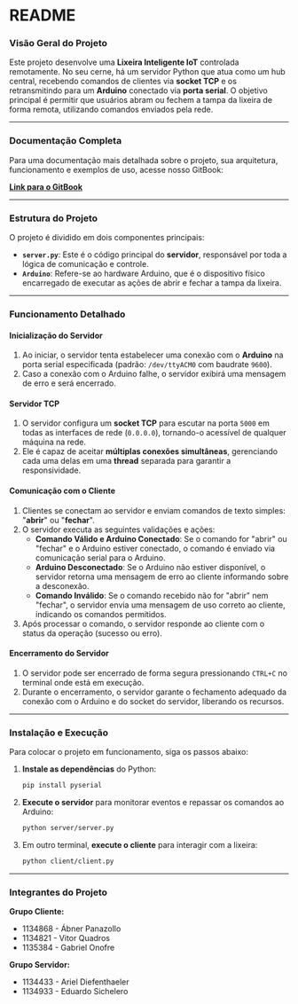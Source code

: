 # README

### **Visão Geral do Projeto**

Este projeto desenvolve uma **Lixeira Inteligente IoT** controlada remotamente. No seu cerne, há um servidor Python que atua como um hub central, recebendo comandos de clientes via **socket TCP** e os retransmitindo para um **Arduino** conectado via **porta serial**. O objetivo principal é permitir que usuários abram ou fechem a tampa da lixeira de forma remota, utilizando comandos enviados pela rede.

-----

### **Documentação Completa**

Para uma documentação mais detalhada sobre o projeto, sua arquitetura, funcionamento e exemplos de uso, acesse nosso GitBook:

[**Link para o GitBook**](https://app.gitbook.com/o/JOLSSr7mpzIMl25heEI3/s/1XSOk91fulZIXDE0d4u3/introducao)

-----

### **Estrutura do Projeto**

O projeto é dividido em dois componentes principais:

  * **`server.py`**: Este é o código principal do **servidor**, responsável por toda a lógica de comunicação e controle.
  * **`Arduino`**: Refere-se ao hardware Arduino, que é o dispositivo físico encarregado de executar as ações de abrir e fechar a tampa da lixeira.

-----

### **Funcionamento Detalhado**

#### **Inicialização do Servidor**

1.  Ao iniciar, o servidor tenta estabelecer uma conexão com o **Arduino** na porta serial especificada (padrão: `/dev/ttyACM0` com baudrate `9600`).
2.  Caso a conexão com o Arduino falhe, o servidor exibirá uma mensagem de erro e será encerrado.

#### **Servidor TCP**

1.  O servidor configura um **socket TCP** para escutar na porta `5000` em todas as interfaces de rede (`0.0.0.0`), tornando-o acessível de qualquer máquina na rede.
2.  Ele é capaz de aceitar **múltiplas conexões simultâneas**, gerenciando cada uma delas em uma **thread** separada para garantir a responsividade.

#### **Comunicação com o Cliente**

1.  Clientes se conectam ao servidor e enviam comandos de texto simples: "**abrir**" ou "**fechar**".
2.  O servidor executa as seguintes validações e ações:
      * **Comando Válido e Arduino Conectado**: Se o comando for "abrir" ou "fechar" e o Arduino estiver conectado, o comando é enviado via comunicação serial para o Arduino.
      * **Arduino Desconectado**: Se o Arduino não estiver disponível, o servidor retorna uma mensagem de erro ao cliente informando sobre a desconexão.
      * **Comando Inválido**: Se o comando recebido não for "abrir" nem "fechar", o servidor envia uma mensagem de uso correto ao cliente, indicando os comandos permitidos.
3.  Após processar o comando, o servidor responde ao cliente com o status da operação (sucesso ou erro).

#### **Encerramento do Servidor**

1.  O servidor pode ser encerrado de forma segura pressionando `CTRL+C` no terminal onde está em execução.
2.  Durante o encerramento, o servidor garante o fechamento adequado da conexão com o Arduino e do socket do servidor, liberando os recursos.

-----

### **Instalação e Execução**

Para colocar o projeto em funcionamento, siga os passos abaixo:

1.  **Instale as dependências** do Python:

    ```bash
    pip install pyserial
    ```

2.  **Execute o servidor** para monitorar eventos e repassar os comandos ao Arduino:

    ```bash
    python server/server.py
    ```

3.  Em outro terminal, **execute o cliente** para interagir com a lixeira:

    ```bash
    python client/client.py
    ```

-----

### **Integrantes do Projeto**

**Grupo Cliente:**

  * 1134868 - Ábner Panazollo
  * 1134821 - Vitor Quadros
  * 1135384 - Gabriel Onofre

**Grupo Servidor:**

  * 1134433 - Ariel Diefenthaeler
  * 1134933 - Eduardo Sichelero
